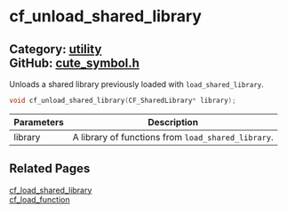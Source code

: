 # cf_unload_shared_library

Category: [utility](https://github.com/RandyGaul/cute_framework/blob/master/docs/api_reference?id=utility)  
GitHub: [cute_symbol.h](https://github.com/RandyGaul/cute_framework/blob/master/include/cute_symbol.h)  
---

Unloads a shared library previously loaded with `load_shared_library`.

```cpp
void cf_unload_shared_library(CF_SharedLibrary* library);
```

Parameters | Description
--- | ---
library | A library of functions from `load_shared_library`.

## Related Pages

[cf_load_shared_library](https://github.com/RandyGaul/cute_framework/blob/master/docs/utility/cf_load_shared_library.md)  
[cf_load_function](https://github.com/RandyGaul/cute_framework/blob/master/docs/utility/cf_load_function.md)  
